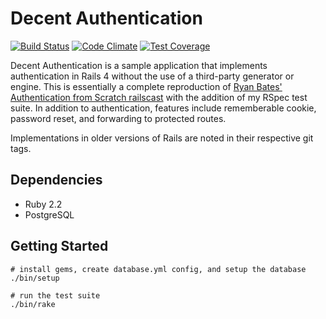 # Decent Authentication
[![Build Status](https://secure.travis-ci.org/leesmith/decent_authentication.png?branch=master)](http://travis-ci.org/leesmith/decent_authentication) [![Code Climate](https://codeclimate.com/github/leesmith/decent_authentication/badges/gpa.svg)](https://codeclimate.com/github/leesmith/decent_authentication) [![Test Coverage](https://codeclimate.com/github/leesmith/decent_authentication/badges/coverage.svg)](https://codeclimate.com/github/leesmith/decent_authentication/coverage)

Decent Authentication is a sample application that implements authentication in Rails 4 without the use of a third-party generator or engine.  This is essentially a complete reproduction of [Ryan Bates' Authentication from Scratch railscast](http://railscasts.com/episodes/250-authentication-from-scratch-revised) with the addition of my RSpec test suite. In addition to authentication, features include rememberable cookie, password reset, and forwarding to protected routes.

Implementations in older versions of Rails are noted in their respective git tags.

## Dependencies

* Ruby 2.2
* PostgreSQL

## Getting Started

```
# install gems, create database.yml config, and setup the database
./bin/setup

# run the test suite
./bin/rake
```
